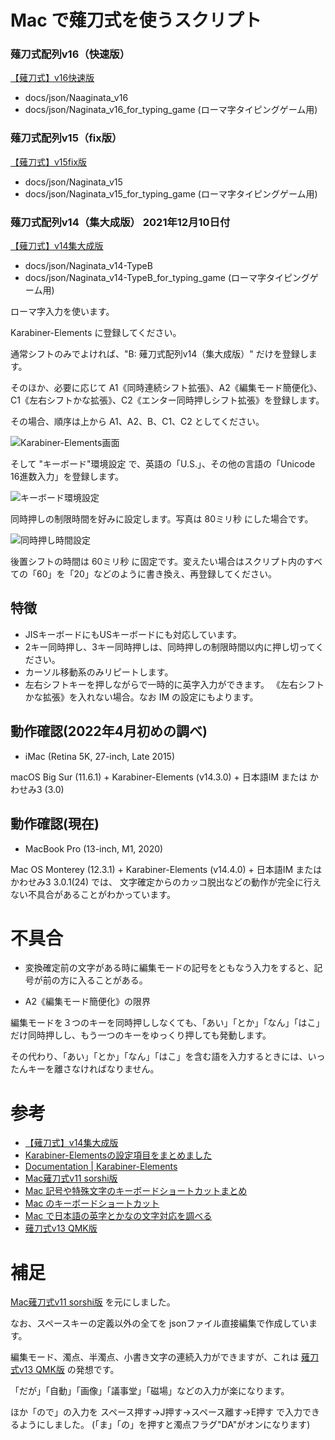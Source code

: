 # Mac で薙刀式を使うスクリプト

### 薙刀式配列v16（快速版）

[【薙刀式】v16快速版](http://oookaworks.seesaa.net/article/509198141.html#gsc.tab=0)

* docs/json/Naaginata_v16
* docs/json/Naginata_v16_for_typing_game (ローマ字タイピングゲーム用)

### 薙刀式配列v15（fix版）

[【薙刀式】v15fix版](http://oookaworks.seesaa.net/article/500180437.html#comment&gsc.tab=0)

* docs/json/Naginata_v15
* docs/json/Naginata_v15_for_typing_game (ローマ字タイピングゲーム用)

### 薙刀式配列v14（集大成版） 2021年12月10日付

[【薙刀式】v14集大成版](http://oookaworks.seesaa.net/article/484704326.html#gsc.tab=0)

* docs/json/Naginata_v14-TypeB
* docs/json/Naginata_v14-TypeB_for_typing_game (ローマ字タイピングゲーム用)

ローマ字入力を使います。

Karabiner-Elements に登録してください。

通常シフトのみでよければ、"B: 薙刀式配列v14（集大成版）" だけを登録します。

そのほか、必要に応じて A1《同時連続シフト拡張》、A2《編集モード簡便化》、C1《左右シフトかな拡張》、C2《エンター同時押しシフト拡張》を登録します。

その場合、順序は上から A1、A2、B、C1、C2 としてください。

![Karabiner-Elements画面](Karabiner設定.png)

そして "キーボード"環境設定 で、英語の「U.S.」、その他の言語の「Unicode 16進数入力」を登録します。

![キーボード環境設定](キーボード環境設定.png)

同時押しの制限時間を好みに設定します。写真は 80ミリ秒 にした場合です。

![同時押し時間設定](同時押し時間.png)

後置シフトの時間は 60ミリ秒 に固定です。変えたい場合はスクリプト内のすべての「60」を「20」などのように書き換え、再登録してください。

## 特徴

* JISキーボードにもUSキーボードにも対応しています。
* 2キー同時押し、3キー同時押しは、同時押しの制限時間以内に押し切ってください。
* カーソル移動系のみリピートします。
* 左右シフトキーを押しながらで一時的に英字入力ができます。
《左右シフトかな拡張》を入れない場合。なお IM の設定にもよります。

## 動作確認(2022年4月初めの調べ)

* iMac (Retina 5K, 27-inch, Late 2015)

macOS Big Sur (11.6.1) + Karabiner-Elements (v14.3.0) + 日本語IM または かわせみ3 (3.0)

## 動作確認(現在)

* MacBook Pro (13-inch, M1, 2020)

Mac OS Monterey (12.3.1) + Karabiner-Elements (v14.4.0) + 日本語IM または かわせみ3 3.0.1(24) では、
文字確定からのカッコ脱出などの動作が完全に行えない不具合があることがわかっています。

# 不具合

* 変換確定前の文字がある時に編集モードの記号をともなう入力をすると、記号が前の方に入ることがある。

* A2《編集モード簡便化》の限界

編集モードを３つのキーを同時押ししなくても、「あい」「とか」「なん」「はこ」だけ同時押しし、もう一つのキーをゆっくり押しても発動します。

その代わり、「あい」「とか」「なん」「はこ」を含む語を入力するときには、いったんキーを離さなければなりません。

# 参考

* [【薙刀式】v14集大成版](http://oookaworks.seesaa.net/article/484704326.html#gsc.tab=0)
* [Karabiner-Elementsの設定項目をまとめました](https://qiita.com/s-show/items/a1fd228b04801477729c)
* [Documentation | Karabiner-Elements](https://karabiner-elements.pqrs.org/docs/)
* [Mac薙刀式v11 sorshi版](https://github.com/sorshi/KE-complex_modifications-NAGINATA)
* [Mac 記号や特殊文字のキーボードショートカットまとめ](http://inforati.jp/apple/mac-tips-techniques/system-hints/how-to-use-special-characters-and-symbols-keyboard-shortcut-with-macos.html)
* [Mac のキーボードショートカット](https://support.apple.com/ja-jp/HT201236)
* [Mac で日本語の英字とかなの文字対応を調べる](https://support.apple.com/ja-jp/guide/japanese-input-method/jpim10277/6.2.1/mac/10.14)
* [薙刀式v13 QMK版](https://github.com/eswai/qmk_firmware/tree/master/keyboards/crkbd/keymaps/naginata_v13u)

# 補足

[Mac薙刀式v11 sorshi版](https://github.com/sorshi/KE-complex_modifications-NAGINATA) を元にしました。

なお、スペースキーの定義以外の全てを jsonファイル直接編集で作成しています。

編集モード、濁点、半濁点、小書き文字の連続入力ができますが、これは [薙刀式v13 QMK版](https://github.com/eswai/qmk_firmware/tree/master/keyboards/crkbd/keymaps/naginata_v13u) の発想です。

「だが」「自動」「画像」「議事堂」「磁場」などの入力が楽になります。

ほか「ので」の入力を スペース押す→J押す→スペース離す→E押す で入力できるようにしました。
(「ま」「の」を押すと濁点フラグ"DA"がオンになります)

